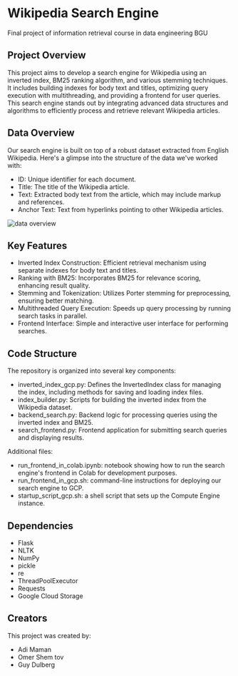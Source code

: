 # Wikipedia Search Engine
Final project of information retrieval course in data engineering BGU


## Project Overview
This project aims to develop a search engine for Wikipedia using an inverted index, BM25 ranking algorithm, and various stemming techniques.
It includes building indexes for body text and titles, optimizing query execution with multithreading, and providing a frontend for user queries.
This search engine stands out by integrating advanced data structures and algorithms to efficiently process and retrieve relevant Wikipedia articles.

## Data Overview
Our search engine is built on top of a robust dataset extracted from English Wikipedia. Here's a glimpse into the structure of the data we've worked with:
- ID: Unique identifier for each document.
- Title: The title of the Wikipedia article.
- Text: Extracted body text from the article, which may include markup and references.
- Anchor Text: Text from hyperlinks pointing to other Wikipedia articles.

![data overview](https://github.com/adimaman22/Wikipedia-search-engine/assets/162898894/e27b9483-1d04-4bcb-83ff-8c70c74f5368=150x150)

## Key Features
- Inverted Index Construction: Efficient retrieval mechanism using separate indexes for body text and titles.
- Ranking with BM25: Incorporates BM25 for relevance scoring, enhancing result quality.
- Stemming and Tokenization: Utilizes Porter stemming for preprocessing, ensuring better matching.
- Multithreaded Query Execution: Speeds up query processing by running search tasks in parallel.
- Frontend Interface: Simple and interactive user interface for performing searches.

## Code Structure
The repository is organized into several key components:
- inverted_index_gcp.py: Defines the InvertedIndex class for managing the index, including methods for saving and loading index files.
- index_builder.py: Scripts for building the inverted index from the Wikipedia dataset.
- backend_search.py: Backend logic for processing queries using the inverted index and BM25.
- search_frontend.py: Frontend application for submitting search queries and displaying results.

Additional files:
- run_frontend_in_colab.ipynb: notebook showing how to run the search engine's frontend in Colab for development purposes.
- run_frontend_in_gcp.sh: command-line instructions for deploying our search engine to GCP.
- startup_script_gcp.sh: a shell script that sets up the Compute Engine instance.

## Dependencies
- Flask
- NLTK
- NumPy
- pickle
- re
- ThreadPoolExecutor
- Requests
- Google Cloud Storage

## Creators
This project was created by:
- Adi Maman
- Omer Shem tov
- Guy Dulberg

